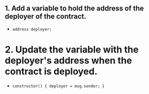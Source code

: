 ## 1. Add a variable to hold the address of the deployer of the contract.

* `address deployer;`

# 2. Update the variable with the deployer's address when the contract is deployed.

* `constructor() {
    deployer = msg.sender;
}`